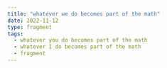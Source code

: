 ```yaml
---
title: "whatever we do becomes part of the math"
date: 2022-11-12
type: fragment
tags:
  - whatever you do becomes part of the math
  - whatever I do becomes part of the math
  - fragment
---
```

